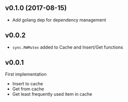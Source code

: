 ## v0.1.0 (2017-08-15)

- Add golang dep for dependency management

## v0.0.2

* `sync.RWMutex` added to Cache and Insert/Get functions

## v0.0.1

First implementation

* Insert to cache
* Get from cache
* Get least frequently used item in cache
